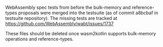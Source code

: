 WebAssembly spec tests from before the bulk-memory and reference-types
proposals were merged into the testsuite (as of commit a8bcbaf in
testsuite repository). The missing tests are tracked at
https://github.com/WebAssembly/wabt/issues/1737

These files should be deleted once wasm2kotlin supports bulk-memory
operations and reference-types.
